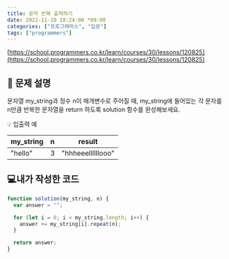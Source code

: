 ```yaml
---
title: 문자 반복 출력하기
date: 2022-11-10 18:24:00 *09:00
categories: ["프로그래머스", "입문"]
tags: ["programmers"]
---
```


[https://school.programmers.co.kr/learn/courses/30/lessons/120825](https://school.programmers.co.kr/learn/courses/30/lessons/120825)

## 📔 문제 설명

문자열 my_string과 정수 n이 매개변수로 주어질 때, my_string에 들어있는 각 문자를 n만큼 반복한 문자열을 return 하도록 solution 함수를 완성해보세요.

💡 입출력 예

| my_string | n   | result            |
| --------- | --- | ----------------- |
| "hello"   | 3   | "hhheeellllllooo" |

## 💻내가 작성한 코드

```js
function solution(my_string, n) {
  var answer = "";

  for (let i = 0; i < my_string.length; i++) {
    answer += my_string[i].repeat(n);
  }

  return answer;
}
```
